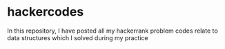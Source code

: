 # hackercodes
In this repository, I have posted all my hackerrank problem codes relate to data structures which I solved during my practice
